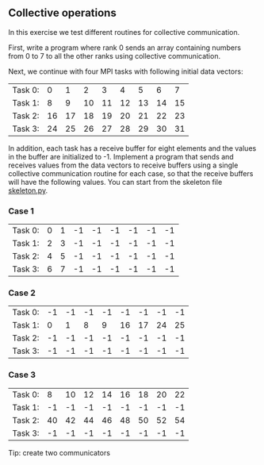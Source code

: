 ## Collective operations

In this exercise we test different routines for collective communication. 

First, write a program where rank 0 sends an array containing numbers from 0 to 7 to all the other ranks using collective communication.

Next, we continue with four MPI tasks with following initial data vectors:

|        |    |    |    |    |    |    |    |    |
|--------|----|----|----|----|----|----|----|----|
|Task 0: |  0 |  1 |  2 |  3 |  4 |  5 |  6 |  7 |
|Task 1: |  8 |  9 | 10 | 11 | 12 | 13 | 14 | 15 |
|Task 2: | 16 | 17 | 18 | 19 | 20 | 21 | 22 | 23 |
|Task 3: | 24 | 25 | 26 | 27 | 28 | 29 | 30 | 31 |

In addition, each task has a receive buffer for eight elements and the values in the buffer are initialized to -1. Implement a program that sends and receives values from the data vectors to receive buffers using a single collective communication routine for each case, so that the receive buffers will have the following values. You can start from the skeleton file [skeleton.py](skeleton.py).

### Case 1

|        |    |    |    |    |    |    |    |    |
|--------|----|----|----|----|----|----|----|----|
|Task 0: |  0 |  1 | -1 | -1 | -1 | -1 | -1 | -1 |
|Task 1: |  2 |  3 | -1 | -1 | -1 | -1 | -1 | -1 |
|Task 2: |  4 |  5 | -1 | -1 | -1 | -1 | -1 | -1 |
|Task 3: |  6 |  7 | -1 | -1 | -1 | -1 | -1 | -1 |

### Case 2

|        |    |    |    |    |    |    |    |    |
|--------|----|----|----|----|----|----|----|----|
|Task 0: | -1 | -1 | -1 | -1 | -1 | -1 | -1 | -1 |
|Task 1: |  0 |  1 |  8 |  9 | 16 | 17 | 24 | 25 |
|Task 2: | -1 | -1 | -1 | -1 | -1 | -1 | -1 | -1 |
|Task 3: | -1 | -1 | -1 | -1 | -1 | -1 | -1 | -1 |

### Case 3

|        |    |    |    |    |    |    |    |    |
|--------|----|----|----|----|----|----|----|----|
|Task 0: |  8 | 10 | 12 | 14 | 16 | 18 | 20 | 22 |
|Task 1: | -1 | -1 | -1 | -1 | -1 | -1 | -1 | -1 |
|Task 2: | 40 | 42 | 44 | 46 | 48 | 50 | 52 | 54 |
|Task 3: | -1 | -1 | -1 | -1 | -1 | -1 | -1 | -1 |

Tip: create two communicators
